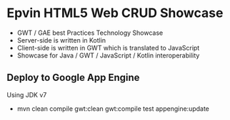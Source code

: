 # Epvin HTML5 Web CRUD Showcase

* GWT / GAE best Practices Technology Showcase
* Server-side is written in Kotlin
* Client-side is written in GWT which is translated to JavaScript
* Showcase for Java / GWT / JavaScript / Kotlin interoperability

## Deploy to Google App Engine
Using JDK v7
* mvn clean compile gwt:clean gwt:compile test appengine:update
